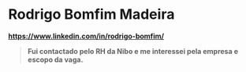 Rodrigo Bomfim Madeira
=============================
**https://www.linkedin.com/in/rodrigo-bomfim/**

> **Fui contactado pelo RH da Nibo e me interessei pela empresa e escopo da vaga.**
